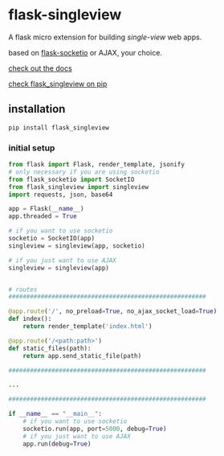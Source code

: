 # flask-singleview
A flask micro extension for building *single-view* web apps.

based on [flask-socketio](https://flask-socketio.readthedocs.io/en/latest/) or AJAX, your choice.

[check out the docs](https://harryparkdotio.github.io/flask-singleview/)

[check flask_singleview on pip](https://pypi.python.org/pypi?name=flask_singleview&version=0.1&:action=display)

## installation
`pip install flask_singleview`

### initial setup
```python
from flask import Flask, render_template, jsonify
# only necessary if you are using socketio
from flask_socketio import SocketIO
from flask_singleview import singleview
import requests, json, base64

app = Flask(__name__)
app.threaded = True

# if you want to use socketio
socketio = SocketIO(app)
singleview = singleview(app, socketio)

# if you just want to use AJAX
singleview = singleview(app)


# routes
#######################################################

@app.route('/', no_preload=True, no_ajax_socket_load=True)
def index():
	return render_template('index.html')

@app.route('/<path:path>')
def static_files(path):
	return app.send_static_file(path)

#######################################################

...

#######################################################

if __name__ == "__main__":
	# if you want to use socketio
	socketio.run(app, port=5000, debug=True)
	# if you just want to use AJAX
	app.run(debug=True)
```
